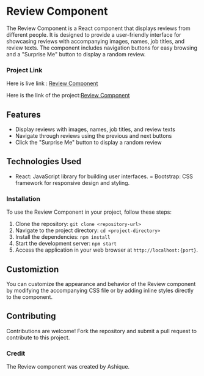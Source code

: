 # Review Component
The Review Component is a React component that displays reviews from different people. It is designed to provide a user-friendly interface for showcasing reviews with accompanying images, names, job titles, and review texts. The component includes navigation buttons for easy browsing and a "Surprise Me" button to display a random review.

### Project Link

Here is live link : [Review Component](https://review-app-conditionalrendering.netlify.app)

Here is the link of the project:[Review Component](https://github.com/Ashique01/reviews-using-conditionalRendering)

## Features
- Display reviews with images, names, job titles, and review texts
- Navigate through reviews using the previous and next buttons
- Click the "Surprise Me" button to display a random review
## Technologies Used
- React: JavaScript library for building user interfaces.
= Bootstrap: CSS framework for responsive design and styling.
### Installation
To use the Review Component in your project, follow these steps:
1. Clone the repository: `git clone <repository-url>`
2. Navigate to the project directory: `cd <project-directory>`
3. Install the dependencies: `npm install`
4. Start the development server: `npm start`
5. Access the application in your web browser at `http://localhost:{port}`.

## Customiztion
You can customize the appearance and behavior of the Review component by modifying the accompanying CSS file or by adding inline styles directly to the component.

## Contributing
Contributions are welcome! Fork the repository and submit a pull request to contribute to this project.

### Credit
The Review component was created by Ashique.

